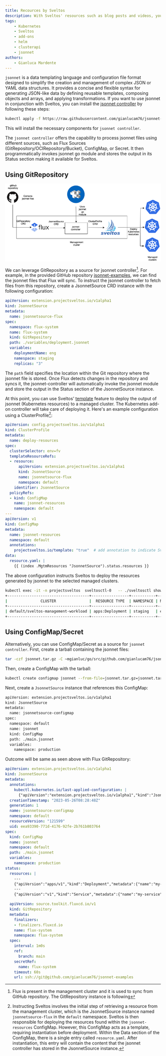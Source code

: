 ```yaml
---
title: Recources by Sveltos
description: With Sveltos' resources such as blog posts and videos, you will discover more about our application that extends the functionality of Cluster API.
tags:
    - Kubernetes
    - Sveltos
    - add-ons
    - helm
    - clusterapi
    - jsonnet
authors:
    - Gianluca Mardente
---
```


`jsonnet` is a data templating language and configuration file format designed to simplify the creation and management of complex JSON or YAML data structures. It provides a concise and flexible syntax for generating JSON-like data by defining reusable templates, composing objects and arrays, and applying transformations. If you want to use jsonnet in conjunction with Sveltos, you can install the [jsonnet controller](https://github.com/gianlucam76/jsonnet-controller) by following these steps:

```bash
kubectl apply -f https://raw.githubusercontent.com/gianlucam76/jsonnet-controller/main/manifest/manifest.yaml
```

This will install the necessary components for `jsonnet controller`.

The `jsonnet controller` offers the capability to process jsonnet files using different sources, such as Flux Sources (GitRepository/OCIRepository/Bucket), ConfigMap, or Secret. It then programmatically invokes jsonnet go module and stores the output in its Status section making it available for Sveltos.

## Using GitRepository

![Sveltos managing clusters](assets/flux-jsonnet-sveltos.png)

We can leverage GitRepository as a source for jsonnet controller[^1]. For example, in the provided GitHub repository [jsonnet-examples](https://github.com/gianlucam76/jsonnet-examples), we can find the jsonnet files that Flux will sync. To instruct the jsonnet controller to fetch files from this repository, create a JsonnetSource CRD instance with the following configuration:

```yaml
apiVersion: extension.projectsveltos.io/v1alpha1
kind: JsonnetSource
metadata:
  name: jsonnetsource-flux
spec:
  namespace: flux-system
  name: flux-system
  kind: GitRepository
  path: ./variables/deployment.jsonnet
  variables:
    deploymentName: eng
    namespace: staging
    replicas: "3"
```

The `path` field specifies the location within the Git repository where the jsonnet file is stored. Once Flux detects changes in the repository and syncs it, the jsonnet-controller will automatically invoke the jsonnet module and store the output in the Status section of the JsonnetSource instance.

At this point, you can use Sveltos' [template](template.md) feature to deploy the output of jsonnet (Kubernetes resources) to a managed cluster. The Kubernetes add-on controller will take care of deploying it. Here's an example configuration using a ClusterProfile[^2]:

```yaml
apiVersion: config.projectsveltos.io/v1alpha1
kind: ClusterProfile
metadata:
  name: deploy-resources
spec:
  clusterSelector: env=fv
  templateResourceRefs:
  - resource:
      apiVersion: extension.projectsveltos.io/v1alpha1
      kind: JsonnetSource
      name: jsonnetsource-flux
      namespace: default
    identifier: JsonnetSource
  policyRefs:
  - kind: ConfigMap
    name: jsonnet-resources
    namespace: default
---
apiVersion: v1
kind: ConfigMap
metadata:
  name: jsonnet-resources
  namespace: default
  annotations:
    projectsveltos.io/template: "true"  # add annotation to indicate Sveltos content is a template
data:
  resource.yaml: |
    {{ (index .MgtmResources "JsonnetSource").status.resources }}
```

The above configuration instructs Sveltos to deploy the resources generated by jsonnet to the selected managed clusters.

```bash
kubectl exec -it -n projectsveltos  sveltosctl-0   -- ./sveltosctl show addons 
+-------------------------------------+-----------------+-----------+------+---------+-------------------------------+------------------+
|               CLUSTER               |  RESOURCE TYPE  | NAMESPACE | NAME | VERSION |             TIME              | CLUSTER PROFILES |
+-------------------------------------+-----------------+-----------+------+---------+-------------------------------+------------------+
| default/sveltos-management-workload | apps:Deployment | staging   | eng  | N/A     | 2023-05-26 00:24:57 -0700 PDT | deploy-resources |
+-------------------------------------+-----------------+-----------+------+---------+-------------------------------+------------------+
```

## Using ConfigMap/Secret

Alternatively, you can use ConfigMap/Secret as a source for `jsonnet controller`. First, create a tarball containing the jsonnet files:

```bash
tar -czf jsonnet.tar.gz -C ~mgianluc/go/src/github.com/gianlucam76/jsonnet-examples/multiple-files .
```

Then, create a ConfigMap with the tarball:

```bash
kubectl create configmap jsonnet --from-file=jsonnet.tar.gz=jsonnet.tar.gz
```

Next, create a `JsonnetSource` instance that references this ConfigMap:

```bash
apiVersion: extension.projectsveltos.io/v1alpha1
kind: JsonnetSource
metadata:
  name: jsonnetsource-configmap
spec:
  namespace: default
  name: jsonnet
  kind: ConfigMap
  path: ./main.jsonnet
  variables:
    namespace: production
```

Outcome will be same as seen above with Flux GitRepository:

```yaml
apiVersion: extension.projectsveltos.io/v1alpha1
kind: JsonnetSource
metadata:
  annotations:
    kubectl.kubernetes.io/last-applied-configuration: |
      {"apiVersion":"extension.projectsveltos.io/v1alpha1","kind":"JsonnetSource","metadata":{"annotations":{},"name":"jsonnetsource-configmap","namespace":"default"},"spec":{"kind":"ConfigMap","name":"jsonnet","namespace":"default","path":"./main.jsonnet","variables":{"namespace":"production"}}}
  creationTimestamp: "2023-05-26T08:28:48Z"
  generation: 1
  name: jsonnetsource-configmap
  namespace: default
  resourceVersion: "121599"
  uid: eea93390-771d-4176-92fe-2b761b803764
spec:
  kind: ConfigMap
  name: jsonnet
  namespace: default
  path: ./main.jsonnet
  variables:
    namespace: production
status:
  resources: |
    ---
    {"apiVersion":"apps/v1","kind":"Deployment","metadata":{"name":"my-deployment","namespace":"production"},"spec":{"replicas":3,"selector":{"matchLabels":{"app":"my-app"}},"template":{"metadata":{"labels":{"app":"my-app"}},"spec":{"containers":[{"image":"my-image:latest","name":"my-container","ports":[{"containerPort":8080}]}]}}}}
    ---
    {"apiVersion":"v1","kind":"Service","metadata":{"name":"my-service","namespace":"production"},"spec":{"ports":[{"port":80,"protocol":"TCP","targetPort":8080}],"selector":{"app":"my-app"},"type":"LoadBalancer"}}
```

[^2]: Instructing Sveltos involves the initial step of retrieving a resource from the management cluster, which is the JsonnetSource instance named `jsonnetsource-flux` in the `default` namespace. Sveltos is then responsible for deploying the resources found within the `jsonnet-resources` ConfigMap. However, this ConfigMap acts as a template, requiring instantiation before deployment. Within the Data section of the ConfigMap, there is a single entry called `resource.yaml`. After instantiation, this entry will contain the content that the jsonnet controller has stored in the JsonnetSource instance.
[^1]: Flux is present in the management cluster and it is used to sync from GitHub repository. The GitRepository instance is following
```yaml  
  apiVersion: source.toolkit.fluxcd.io/v1
  kind: GitRepository
  metadata:
    finalizers:
    - finalizers.fluxcd.io
    name: flux-system
    namespace: flux-system
  spec:
    interval: 1m0s
    ref:
      branch: main
    secretRef:
      name: flux-system
    timeout: 60s
    url: ssh://git@github.com/gianlucam76/jsonnet-examples
```